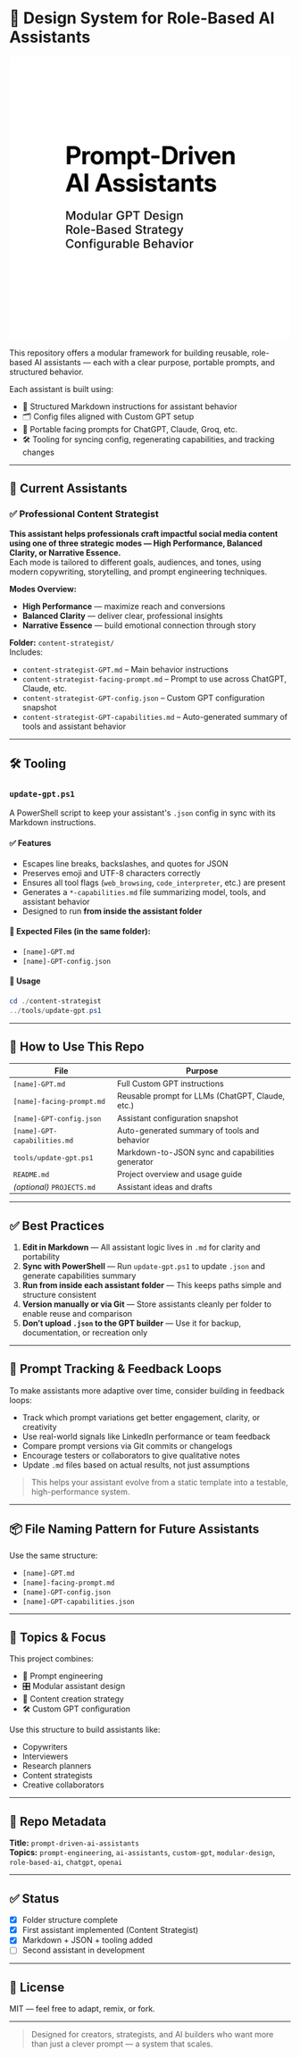 # 🧠 Design System for Role-Based AI Assistants

![Cover](prompt-driven-ai-assistants_square-cover.png)

This repository offers a modular framework for building reusable, role-based AI assistants — each with a clear purpose, portable prompts, and structured behavior.

Each assistant is built using:

- 🔧 Structured Markdown instructions for assistant behavior  
- 🗂 Config files aligned with Custom GPT setup  
- 💬 Portable facing prompts for ChatGPT, Claude, Groq, etc.  
- 🛠 Tooling for syncing config, regenerating capabilities, and tracking changes  

---

## 📁 Current Assistants

### ✅ Professional Content Strategist

**This assistant helps professionals craft impactful social media content using one of three strategic modes — High Performance, Balanced Clarity, or Narrative Essence.**  
Each mode is tailored to different goals, audiences, and tones, using modern copywriting, storytelling, and prompt engineering techniques.

**Modes Overview:**
- **High Performance** — maximize reach and conversions  
- **Balanced Clarity** — deliver clear, professional insights  
- **Narrative Essence** — build emotional connection through story

**Folder:** `content-strategist/`  
Includes:

- `content-strategist-GPT.md` – Main behavior instructions  
- `content-strategist-facing-prompt.md` – Prompt to use across ChatGPT, Claude, etc.  
- `content-strategist-GPT-config.json` – Custom GPT configuration snapshot  
- `content-strategist-GPT-capabilities.md` – Auto-generated summary of tools and assistant behavior   

---

## 🛠 Tooling

### `update-gpt.ps1`

A PowerShell script to keep your assistant's `.json` config in sync with its Markdown instructions.

#### ✅ Features

- Escapes line breaks, backslashes, and quotes for JSON
- Preserves emoji and UTF-8 characters correctly
- Ensures all tool flags (`web_browsing`, `code_interpreter`, etc.) are present
- Generates a `*-capabilities.md` file summarizing model, tools, and assistant behavior
- Designed to run **from inside the assistant folder**

#### 📁 Expected Files (in the same folder):

- `[name]-GPT.md`  
- `[name]-GPT-config.json`

#### 🔧 Usage

```powershell
cd ./content-strategist
../tools/update-gpt.ps1
```

---

## 🚀 How to Use This Repo

| File                               | Purpose                                               |
|------------------------------------|-------------------------------------------------------|
| `[name]-GPT.md`                    | Full Custom GPT instructions                          |
| `[name]-facing-prompt.md`          | Reusable prompt for LLMs (ChatGPT, Claude, etc.)      |
| `[name]-GPT-config.json`           | Assistant configuration snapshot                      |
| `[name]-GPT-capabilities.md`       | Auto-generated summary of tools and behavior          |
| `tools/update-gpt.ps1`             | Markdown-to-JSON sync and capabilities generator      |
| `README.md`                        | Project overview and usage guide                      |
| *(optional)* `PROJECTS.md`         | Assistant ideas and drafts                            |

---

## ✅ Best Practices

1. **Edit in Markdown** — All assistant logic lives in `.md` for clarity and portability  
2. **Sync with PowerShell** — Run `update-gpt.ps1` to update `.json` and generate capabilities summary  
3. **Run from inside each assistant folder** — This keeps paths simple and structure consistent  
4. **Version manually or via Git** — Store assistants cleanly per folder to enable reuse and comparison  
5. **Don’t upload `.json` to the GPT builder** — Use it for backup, documentation, or recreation only

---

## 🧪 Prompt Tracking & Feedback Loops

To make assistants more adaptive over time, consider building in feedback loops:

- Track which prompt variations get better engagement, clarity, or creativity
- Use real-world signals like LinkedIn performance or team feedback
- Compare prompt versions via Git commits or changelogs
- Encourage testers or collaborators to give qualitative notes
- Update `.md` files based on actual results, not just assumptions

> This helps your assistant evolve from a static template into a testable, high-performance system.

---

## 📦 File Naming Pattern for Future Assistants

Use the same structure:

- `[name]-GPT.md`  
- `[name]-facing-prompt.md`  
- `[name]-GPT-config.json` 
- `[name]-GPT-capabilities.json`   

---

## 🧭 Topics & Focus

This project combines:

- 🧠 Prompt engineering  
- 🎛 Modular assistant design  
- 📎 Content creation strategy  
- 🛠 Custom GPT configuration  

Use this structure to build assistants like:

- Copywriters  
- Interviewers  
- Research planners  
- Content strategists  
- Creative collaborators  

---

## 🔗 Repo Metadata

**Title:** `prompt-driven-ai-assistants`  
**Topics:** `prompt-engineering`, `ai-assistants`, `custom-gpt`, `modular-design`, `role-based-ai`, `chatgpt`, `openai`

---

## ✅ Status

- [x] Folder structure complete  
- [x] First assistant implemented (Content Strategist)  
- [x] Markdown + JSON + tooling added  
- [ ] Second assistant in development  

---

## 📄 License

MIT — feel free to adapt, remix, or fork.

---

> Designed for creators, strategists, and AI builders who want more than just a clever prompt — a system that scales.
